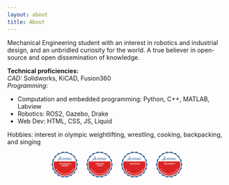 ```yaml
---
layout: about
title: About 
---
```


Mechanical Engineering student with an interest in robotics and industrial design, and an unbridled curiosity for the world. A true believer in open-source and open dissemination of knowledge.

**Technical proficiencies:**  
*CAD:* Solidworks, KiCAD, Fusion360  
*Programming:*  
- Computation and embedded programming: Python, C++, MATLAB, Labview
- Robotics: ROS2, Gazebo, Drake
- Web Dev: HTML, CSS, JS, Liquid

Hobbies: interest in olympic weightlifting, wrestling, cooking, backpacking, and singing

<div style="display: flex; justify-content: center; gap: 20px; flex-wrap: wrap;">
  <img src="/assets/media/_icons/PROFESSIONAL - MECHANICAL DESIGN.svg" alt="Icon 1" style="width: 60px; height: auto;">
  <img src="/assets/media/_icons/PROFESSIONAL - DRAWING TOOLS.svg" alt="Icon 2" style="width: 60px; height: auto;">
  <img src="/assets/media/_icons/PROFESSIONAL - SURFACING.svg" alt="Icon 3" style="width: 60px; height: auto;">
  <img src="/assets/media/_icons/PROFESSIONAL - WELDMENTS.svg" alt="Icon 4" style="width: 60px; height: auto;">
</div>